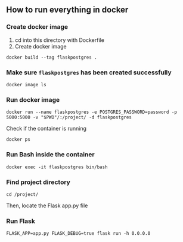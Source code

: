 ## How to run everything in docker

### Create docker image

1. cd into this directory with Dockerfile
2. Create docker image
```
docker build --tag flaskpostgres .
```

### Make sure `flaskpostgres` has been created successfully

```
docker image ls
```

### Run docker image

```
docker run --name flaskpostgres -e POSTGRES_PASSWORD=password -p 5000:5000 -v "$PWD"/:/project/ -d flaskpostgres 
```

Check if the container is running

```
docker ps
```

### Run Bash inside the container

```
docker exec -it flaskpostgres bin/bash
```

### Find project directory
```
cd /project/
```
Then, locate the Flask app.py file

### Run Flask

```
FLASK_APP=app.py FLASK_DEBUG=true flask run -h 0.0.0.0
```
